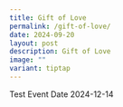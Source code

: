 ```yaml
---
title: Gift of Love
permalink: /gift-of-love/
date: 2024-09-20
layout: post
description: Gift of Love
image: ""
variant: tiptap
---
```

<p>Test Event Date 2024-12-14</p>